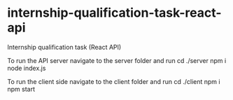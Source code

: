 # internship-qualification-task-react-api
Internship qualification task (React API)

To run the API server navigate to the server folder and run
cd ./server
npm i
node index.js

To run the client side navigate to the client folder and run
cd ./client
npm i
npm start
